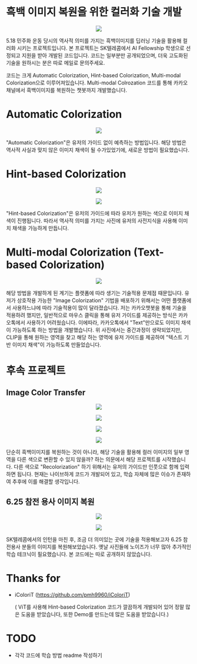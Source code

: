 # 흑백 이미지 복원을 위한 컬러화 기술 개발
<p align="center"><img src="./example/many_people_nature.gif"></p>

5.18 민주화 운동 당시의 역사적 의미를 가지는 흑백이미지를 딥러닝 기술을 활용해 컬러화 시키는 프로젝트입니다. 본 프로젝트는 SK텔레콤에서 AI Fellowship 학생으로 선정되고 지원을 받아 개발된 코드입니다. 코드는 일부분만 공개되었으며, 더욱 고도화된 기술을 원하시는 분은 따로 메일로 문의주세요.

코드는 크게 Automatic Colorization, Hint-based Colorization, Multi-modal Colorization으로 이루어져있습니다. Multi-modal Colrozation 코드를 통해 카카오채널에서 흑백이미지를 복원하는 챗봇까지 개발했습니다.

# Automatic Colorization
<p align="center"><img src="./example/vis1.gif"></p>

"Automatic Colorization"은 유저의 가이드 없이 예측하는 방법입니다. 해당 방법은 역사적 사실과 맞지 않은 이미지 채색이 될 수가있었기에, 새로운 방법이 필요했습니다.

# Hint-based Colorization
<p align="center"><img src="./example/model.png"></p>
<p align="center"><img src="./example/video1.gif"></p>

"Hint-based Colorization"은 유저의 가이드에 따라 유저가 원하는 색으로 이미지 채색이 진행됩니다. 따라서 역사적 의미를 가지는 사진에 유저의 사전지식을 사용해 이미치 채색을 가능하게 만듭니다.

# Multi-modal Colorization (Text-based Colorization)
<p align="center"><img src="./example/multi.jpg"></p>

해당 방법을 개발하게 된 계기는 플랫폼에 따라 생기는 기술적용 문제점 때문입니다. 유저가 상호작용 가능한 "Image Colorization" 기법을 배포하기 위해서는 어떤 플랫폼에서 사용하느냐에 따라 기술적용이 많이 달라졌습니다. 저는 카카오챗봇을 통해 기술을 적용하려 했지만, 일반적으로 마우스 클릭을 통해 유저 가이드를 제공하는 방식은 카카오톡에서 사용하기 어려웠습니다.
이에따라, 카카오톡에서 "Text"만으로도 이미지 채색이 가능하도록 하는 방법을 개발했습니다. 위 사진에서는 중간과정이 생략되었지만, CLIP을 통해 원하는 영역을 찾고 해당 하는 영역에 유저 가이드를 제공하여 "텍스트 기반 이미지 채색"이 가능하도록 만들었습니다.


# 후속 프로젝트
## Image Color Transfer
<p align="center"><img src="./example/transfer1.png"></p>
<p align="center"><img src="./example/transfer2.png"></p>
<p align="center"><img src="./example/transfer3.png"></p>
<p align="center"><img src="./example/transfer4.png"></p>

단순히 흑백이미지를 복원하는 것이 아니라, 해당 기술을 활용해 컬러 이미지의 일부 영역을 다른 색으로 변환할 수 있지 않을까? 하는 의문에서 해당 프로젝트를 시작했습니다. 다른 색으로 "Recolorization" 하기 위해서는 유저의 가이드만 인풋으로 함께 입력하면 됩니다. 현재는 나이브하게 코드가 개발되어 있고, 학습 자체에 많은 이슈가 존재하여 추후에 이를 해결할 생각입니다.



## 6.25 참전 용사 이미지 복원
<p align="center"><img src="./example/625_1.PNG"></p>
<p align="center"><img src="./example/625_2.PNG"></p>

SK텔레콤에서의 인턴을 마친 후, 조금 더 의미있는 곳에 기술을 적용해보고자 6.25 참전용사 분들의 이미지를 복원해보았습니다. 옛날 사진들에 노이즈가 너무 많아 추가적인 학습 테크닉이 필요했습니다. 본 코드에는 따로 공개하지 않았습니다.


# Thanks for
- iColoriT (https://github.com/pmh9960/iColoriT)

    ( ViT를 사용해 Hint-based Colorization 코드가 깔끔하게 개발되어 있어 정말 많은 도움을 받았습니다, 또한 Demo를 만드는데 많은 도움을 받았습니다.)


# TODO
- 각각 코드에 학습 방법 readme 작성하기
